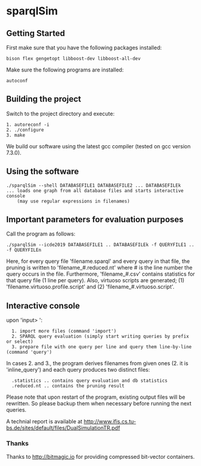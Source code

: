 # sparqlSim


## Getting Started
First make sure that you have the following packages installed:
```
bison flex gengetopt libboost-dev libboost-all-dev
```

Make sure the following programs are installed:
```
autoconf
```

## Building the project
Switch to the project directory and execute:
```
1. autoreconf -i
2. ./configure
3. make
```

We build our software using the latest gcc compiler (tested on gcc version 7.3.0). 

## Using the software
```
./sparqlSim --shell DATABASEFILE1 DATABASEFILE2 ... DATABASEFILEk
... loads one graph from all database files and starts interactive console
    (may use regular expressions in filenames)
```
## Important parameters for evaluation purposes 
Call the program as follows:
```	
./sparqlSim --icde2019 DATABASEFILE1 .. DATABASEFILEk -f QUERYFILE1 .. -f QUERYFILEn
```
Here, for every query file 'filename.sparql' and every query in that file, the pruning is written to 'filename_#.reduced.nt' where # is the line number the query occurs in the file. Furthermore, 'filename_#.csv' contains statistics for that query file (1 line per query). Also, virtuoso scripts are generated; (1) 'filename.virtuoso.profile.script' and (2) 'filename_#.virtuoso.script'.

## Interactive console

upon 'input> ':
```
  1. import more files (command 'import')
  2. SPARQL query evaluation (simply start writing queries by prefix or select)
  3. prepare file with one query per line and query them line-by-line (command 'query')
```

In cases 2. and 3., the program derives filenames from given ones (2. it is 'inline_query') and each query produces two distinct files:
```
  .statistics .. contains query evaluation and db statistics
  .reduced.nt .. contains the pruning result
```


Please note that upon restart of the program, existing output files will be rewritten. So please backup them when necessary before running the next queries.

A technial report is available at http://www.ifis.cs.tu-bs.de/sites/default/files/DualSimulationTR.pdf 


### Thanks

Thanks to http://bitmagic.io for providing compressed bit-vector containers.


